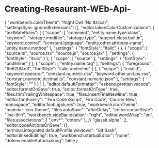 # Creating-Resaurant-WEb-Api-

{
  "workbench.colorTheme": "Night Owl (No Italics)",
  "settingsSync.ignoredExtensions": [],
  "editor.tokenColorCustomizations": {
    "textMateRules": [
      {
        "scope": [
          "comment",
          "entity.name.type.class",
          "keyword",
          "storage.modifier",
          "storage.type",
          "support.class.builtin",
          "keyword.control",
          "constant.language",
          "entity.other.attribute-name",
          "entity.name.method"
        ],
        "settings": {
          "fontStyle": "italic"
        }
      },
      {
        "scope": [
          "source.ts",
          "source.tsx",
          "source.js",
          "source.jsx"
        ],
        "settings": {
          "fontStyle": "italic"
        }
      },
      {
        "scope": [
          "source"
        ],
        "settings": {
          "fontStyle": "underline"
        }
      },
      {
        "scope": [
          "entity.name.tag"
        ],
        "settings": {
          "foreground": "#e62f84e3",
          "fontStyle": "italic underline"
        }
      },
      {
        "scope": [
          "invalid",
          "keyword.operator",
          "constant.numeric.css",
          "keyword.other.unit.px.css",
          "constant.numeric.decimal.js",
          "constant.numeric.json"
        ],
        "settings": {
          "fontStyle": ""
        }
      }
    ]
  },
  "editor.defaultFormatter": "esbenp.prettier-vscode",
  "editor.formatOnSave": true,
  "editor.formatOnType": true,
  "files.trimTrailingWhitespace": true,
  "files.insertFinalNewline": true,
  "editor.fontFamily": "'Fira Code iScript', 'Fira Code', 'Courier New', monospace",
  "editor.fontLigatures": true,
  "workbench.iconTheme": "material-icon-theme",
  "files.autoSave": "afterDelay",
  "editor.cursorStyle": "line-thin",
  "workbench.sideBar.location": "right",
  "editor.wordWrap": "on",
  "files.associations": {
    ".env*": "dotenv"
  },
  // "glassit.alpha": 2,
  "editor.codeActionsOnSave": {},
  "terminal.integrated.defaultProfile.windows": "Git Bash",
  "editor.linkedEditing": true,
  "workbench.startupEditor": "none",
  "dotenv.enableAutocloaking": false
}
